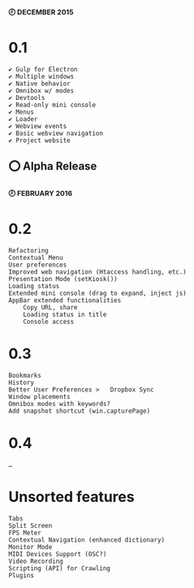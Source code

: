 ### <sup>🕗 DECEMBER 2015</sup>

# 0.1
		
	✔ Gulp for Electron
	✔ Multiple windows
	✔ Native behavior
	✔ Omnibox w/ modes
	✔ Devtools
	✔ Read-only mini console
	✔ Menus
	✔ Loader
	✔ Webview events
	✔ Basic webview navigation
	✔ Project website

## ⭕️ Alpha Release

### <sup>🕗 FEBRUARY 2016</sup>

# 0.2
	
	Refactoring
	Contextual Menu
	User preferences
	Improved web navigation (Htaccess handling, etc.)
	Presentation Mode (setKiosk())
	Loading status
	Extended mini console (drag to expand, inject js)
	AppBar extended functionalities
		Copy URL, share
		Loading status in title
		Console access

# 0.3

	Bookmarks
	History
	Better User Preferences >	Dropbox Sync
	Window placements
	Omnibox modes with keywords?
	Add snapshot shortcut (win.capturePage)

# 0.4
		
	…

# Unsorted features

	Tabs
	Split Screen
	FPS Meter
	Contextual Navigation (enhanced dictionary)
	Monitor Mode
	MIDI Devices Support (OSC?)
	Video Recording
	Scripting (API) for Crawling
	Plugins